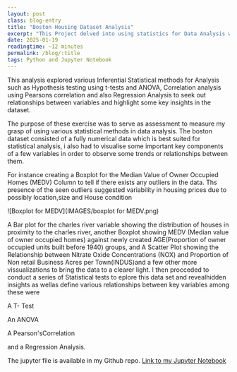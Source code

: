 ```yaml
---
layout: post
class: blog-entry
title: "Boston Housing Dataset Analysis"
excerpt: "This Project delved into using statistics for Data Analysis with python and Jupyter notebook"
date: 2025-01-19
readingtime: ~12 minutes
permalink: /blog/:title
tags: Python and Jupyter Notebook
---
```



This analysis explored various Inferential Statistical methods for Analysis such as Hypothesis testing using t-tests and ANOVA, Correlation analysis using Pearsons correlation and also Regression Analysis to seek out relationships between variables and highlight some key insights in the dataset.

The purpose of these exercise was to serve as assessment to measure my grasp of using various statistical methods in data analysis. The boston dataset consisted of a fully numerical data which is best suited for statistical analysis, i also had to visualise some important key components of a few variables in order to observe some trends or relationships between them.

For instance creating a Boxplot for the Median Value of Owner Occupied Homes (MEDV) Column to tell if there exists any outliers in the data. Ths presence of the seen outliers suggested variability in housing prices due to possibly location,size and House condition

![Boxplot for MEDV](IMAGES/boxplot for MEDV.png)

 A Bar plot for the charles river variable showing the distribution of houses in proximity to the charles river, another Boxplot showing  MEDV (Median value of owner occupied homes) against newly created AGE(Proportion of owner occupied units built before 1940) groups, and  A Scatter Plot showing the Relationship between Nitrate Oxide Concentrations (NOX) and Proportion of Non retail Business Acres per Town(INDUS)and a few other more vissualizations to bring the data to a clearer light.
 I then procceded to conduct a series of Statistical tests to  eplore this data set and revealhidden insights as wellas define various relationships between key variables among these were 
 
A T- Test

An ANOVA

A Pearson'sCorrelation

and a Regression Analysis.

The jupyter file is available  in my Github repo.
[Link to my Jupyter Notebook ](https://github.com/ladyrahama/Python-Data-analysis-projects/raw/refs/heads/main/Boston-Housing-Analysis-Project.ipynb)



